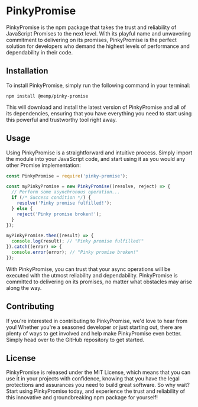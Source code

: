 # PinkyPromise

PinkyPromise is the npm package that takes the trust and reliability of JavaScript Promises to the next level. With its playful name and unwavering commitment to delivering on its promises, PinkyPromise is the perfect solution for developers who demand the highest levels of performance and dependability in their code.

## Installation

To install PinkyPromise, simply run the following command in your terminal:

```
npm install @memp/pinky-promise
```

This will download and install the latest version of PinkyPromise and all of its dependencies, ensuring that you have everything you need to start using this powerful and trustworthy tool right away.

## Usage

Using PinkyPromise is a straightforward and intuitive process. Simply import the module into your JavaScript code, and start using it as you would any other Promise implementation:

```javascript
const PinkyPromise = require('pinky-promise');

const myPinkyPromise = new PinkyPromise((resolve, reject) => {
  // Perform some asynchronous operation...
  if (/* Success condition */) {
    resolve('Pinky promise fulfilled!');
  } else {
    reject('Pinky promise broken!');
  }
});

myPinkyPromise.then((result) => {
  console.log(result); // "Pinky promise fulfilled!"
}).catch((error) => {
  console.error(error); // "Pinky promise broken!"
});
```

With PinkyPromise, you can trust that your async operations will be executed with the utmost reliability and dependability. PinkyPromise is committed to delivering on its promises, no matter what obstacles may arise along the way.

## Contributing

If you're interested in contributing to PinkyPromise, we'd love to hear from you! Whether you're a seasoned developer or just starting out, there are plenty of ways to get involved and help make PinkyPromise even better. Simply head over to the GitHub repository to get started.

## License

PinkyPromise is released under the MIT License, which means that you can use it in your projects with confidence, knowing that you have the legal protections and assurances you need to build great software. So why wait? Start using PinkyPromise today, and experience the trust and reliability of this innovative and groundbreaking npm package for yourself!
